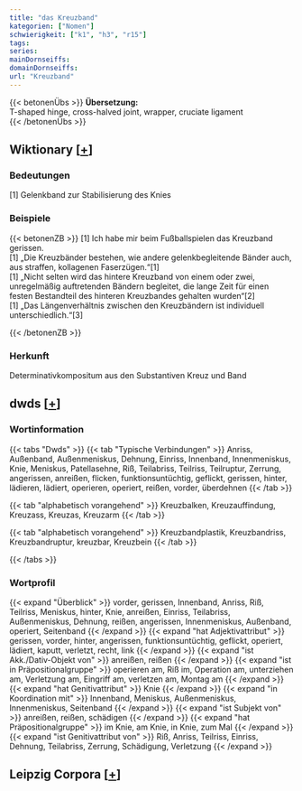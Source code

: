 ```yaml
---
title: "das Kreuzband"
kategorien: ["Nomen"]
schwierigkeit: ["k1", "h3", "r15"]
tags:
series:
mainDornseiffs:
domainDornseiffs:
url: "Kreuzband"
---
```


{{< betonenÜbs >}}
**Übersetzung:**  
T-shaped hinge, cross-halved joint, wrapper, cruciate  ligament  
{{< /betonenÜbs >}}

## Wiktionary [[+](https://de.wiktionary.org/wiki/Kreuzband)]

### Bedeutungen
[1] Gelenkband zur Stabilisierung des Knies  

### Beispiele
{{< betonenZB >}}
[1] Ich habe mir beim Fußballspielen das Kreuzband gerissen.  
[1] „Die Kreuzbänder bestehen, wie andere gelenkbegleitende Bänder auch, aus straffen, kollagenen Faserzügen.“[1]  
[1] „Nicht selten wird das hintere Kreuzband von einem oder zwei, unregelmäßig auftretenden Bändern begleitet, die lange Zeit für einen festen Bestandteil des hinteren Kreuzbandes gehalten wurden“[2]  
[1] „Das Längenverhältnis zwischen den Kreuzbändern ist individuell unterschiedlich.“[3]  

{{< /betonenZB >}}
### Herkunft
Determinativkompositum aus den Substantiven Kreuz und Band  



## dwds [[+](https://www.dwds.de/wb/Kreuzband)]

### Wortinformation
{{< tabs "Dwds" >}}
{{< tab "Typische Verbindungen" >}}
Anriss, Außenband, Außenmeniskus, Dehnung, Einriss, Innenband, Innenmeniskus, Knie, Meniskus, Patellasehne, Riß, Teilabriss, Teilriss, Teilruptur, Zerrung, angerissen, anreißen, flicken, funktionsuntüchtig, geflickt, gerissen, hinter, lädieren, lädiert, operieren, operiert, reißen, vorder, überdehnen
{{< /tab >}}

{{< tab "alphabetisch vorangehend" >}}
Kreuzbalken, Kreuzauffindung, Kreuzass, Kreuzas, Kreuzarm
{{< /tab >}}

{{< tab "alphabetisch vorangehend" >}}
Kreuzbandplastik, Kreuzbandriss, Kreuzbandruptur, kreuzbar, Kreuzbein
{{< /tab >}}

{{< /tabs >}}

### Wortprofil
{{< expand "Überblick" >}} vorder, gerissen, Innenband, Anriss, Riß, Teilriss, Meniskus, hinter, Knie, anreißen, Einriss, Teilabriss, Außenmeniskus, Dehnung, reißen, angerissen, Innenmeniskus, Außenband, operiert, Seitenband {{< /expand >}}
{{< expand "hat Adjektivattribut" >}} gerissen, vorder, hinter, angerissen, funktionsuntüchtig, geflickt, operiert, lädiert, kaputt, verletzt, recht, link {{< /expand >}}
{{< expand "ist Akk./Dativ-Objekt von" >}} anreißen, reißen {{< /expand >}}
{{< expand "ist in Präpositionalgruppe" >}} operieren am, Riß im, Operation am, unterziehen am, Verletzung am, Eingriff am, verletzen am, Montag am {{< /expand >}}
{{< expand "hat Genitivattribut" >}} Knie {{< /expand >}}
{{< expand "in Koordination mit" >}} Innenband, Meniskus, Außenmeniskus, Innenmeniskus, Seitenband {{< /expand >}}
{{< expand "ist Subjekt von" >}} anreißen, reißen, schädigen {{< /expand >}}
{{< expand "hat Präpositionalgruppe" >}} im Knie, am Knie, in Knie, zum Mal {{< /expand >}}
{{< expand "ist Genitivattribut von" >}} Riß, Anriss, Teilriss, Einriss, Dehnung, Teilabriss, Zerrung, Schädigung, Verletzung {{< /expand >}}

## Leipzig Corpora [[+](https://corpora.uni-leipzig.de/en/res?word=Kreuzband&corpusId=deu_newscrawl-public_2018)]

